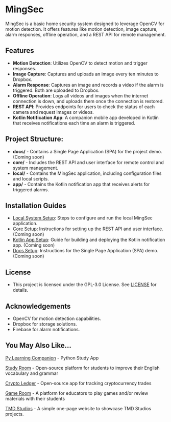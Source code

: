 # MingSec

MingSec is a basic home security system designed to leverage OpenCV for motion detection. It offers features like motion detection, image capture, alarm responses, offline operation, and a REST API for remote management.

## Features

- **Motion Detection**: Utilizes OpenCV to detect motion and trigger responses.
- **Image Capture**: Captures and uploads an image every ten minutes to Dropbox.
- **Alarm Response**: Captures an image and records a video if the alarm is triggered. Both are uploaded to Dropbox.
- **Offline Operation**: Logs all videos and images when the internet connection is down, and uploads them once the connection is restored.
- **REST API**: Provides endpoints for users to check the status of each camera and request images or videos.
- **Kotlin Notification App**: A companion mobile app developed in Kotlin that receives notifications each time an alarm is triggered.

## Project Structure:

- **docs/** - Contains a Single Page Application (SPA) for the project demo. (Coming soon)
- **core/** - Includes the REST API and user interface for remote control and system management.
- **local/** - Contains the MingSec application, including configuration files and local scripts.
- **app/** - Contains the Kotlin notification app that receives alerts for triggered alarms.

## Installation Guides

- [Local System Setup](local/README.md): Steps to configure and run the local MingSec application.
- [Core Setup](core/README.md): Instructions for setting up the REST API and user interface. (Coming soon)
- [Kotlin App Setup](app/README.md): Guide for building and deploying the Kotlin notification app. (Coming soon)
- [Docs Setup](docs/README.md): Instructions for the Single Page Application (SPA) demo. (Coming soon)

## License

- This project is licensed under the GPL-3.0 License. See [LICENSE](https://github.com/TMDStudios/MingSec/blob/main/LICENSE) for details.

## Acknowledgements

- OpenCV for motion detection capabilities.
- Dropbox for storage solutions.
- Firebase for alarm notifications.

## You May Also Like...

[Py Learning Companion](https://play.google.com/store/apps/details?id=com.tmdstudios.python 'Py Learning Companion') - Python Study App

[Study Room](https://github.com/TMDStudios/StudyRoom 'Study Room') - Open-source platform for students to improve their English vocabulary and grammar

[Crypto Ledger](https://play.google.com/store/apps/details?id=com.tmdstudios.cryptoledgerkotlin 'Crypto Ledger') - Open-source app for tracking cryptocurrency trades

[Game Room](https://github.com/TMDStudios/GameRoom 'Game Room') - A platform for educators to play games and/or review materials with their students

[TMD Studios](https://tmdstudios.net 'TMD Studios') - A simple one-page website to showcase TMD Studios projects.
